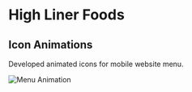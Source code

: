 # High Liner Foods

## Icon Animations

Developed animated icons for mobile website menu.

![Menu Animation](/assets/img/HLF/HLF-Icon-Animations.gif)
